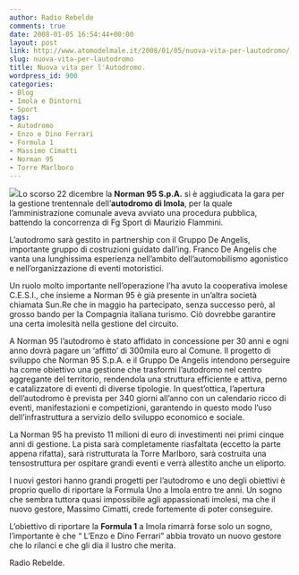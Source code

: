 ```yaml
---
author: Radio Rebelde
comments: true
date: 2008-01-05 16:54:44+00:00
layout: post
link: http://www.atomodelmale.it/2008/01/05/nuova-vita-per-lautodromo/
slug: nuova-vita-per-lautodromo
title: Nuova vita per l'Autodromo.
wordpress_id: 900
categories:
- Blog
- Imola e Dintorni
- Sport
tags:
- Autodromo
- Enzo e Dino Ferrari
- Formula 1
- Massimo Cimatti
- Norman 95
- Torre Marlboro
---
```


![](http://www.atomodelmale.it/wp-content/uploads/2008/10/autodromo-imola-300x229.jpg)Lo scorso 22 dicembre la **Norman 95 S.p.A.** si è aggiudicata la gara per la gestione trentennale  dell’**autodromo di Imola**, per la quale l’amministrazione comunale aveva avviato una procedura pubblica, battendo la concorrenza di Fg Sport di Maurizio Flammini.

L’autodromo sarà gestito in partnership con il Gruppo De Angelis, importante gruppo di costruzioni guidato dall’ing. Franco De Angelis che vanta una lunghissima esperienza nell’ambito dell’automobilismo agonistico e nell’organizzazione di eventi motoristici.

Un ruolo molto importante nell’operazione l’ha avuto la cooperativa imolese C.E.S.I., che insieme a Norman 95 è già presente in un’altra società chiamata  Sun.Re che in maggio ha partecipato, senza successo però, al grosso bando per la Compagnia italiana turismo. Ciò dovrebbe garantire una certa imolesità nella gestione del circuito.

<!-- more -->


A Norman 95 l’autodromo è stato affidato in concessione per 30 anni e ogni anno dovrà pagare un ‘affitto’ di 300mila euro al Comune. Il progetto di sviluppo che Norman 95 S.p.A. e il Gruppo De Angelis intendono perseguire ha come obiettivo una gestione che trasformi l’autodromo nel centro aggregante del territorio, rendendola una struttura efficiente e attiva, perno e catalizzatore di eventi di diverse tipologie.
In quest’ottica, l’apertura dell’autodromo è prevista per 340 giorni all’anno con un calendario ricco di eventi, manifestazioni e competizioni, garantendo in questo modo l’uso dell’infrastruttura a servizio dello sviluppo economico e sociale.

La Norman 95 ha previsto 11 milioni di euro di investimenti nei primi cinque anni di gestione. La pista sarà completamente riasfaltata (eccetto la parte appena rifatta), sarà ristrutturata la Torre Marlboro, sarà costruita una tensostruttura per ospitare grandi eventi e verrà allestito anche un eliporto.

I nuovi gestori hanno grandi progetti per l’autodromo e uno degli obiettivi è proprio quello di riportare la Formula Uno a Imola entro tre anni. Un sogno che sembra tuttora quasi impossibile agli appassionati imolesi, ma che il nuovo gestore, Massimo Cimatti, crede fortemente di poter conseguire.

L’obiettivo di riportare la **Formula 1** a Imola rimarrà forse solo un sogno, l’importante è che “ L’Enzo e Dino Ferrari” abbia trovato un nuovo gestore che lo rilanci e che gli dia il lustro che merita.

Radio Rebelde.
